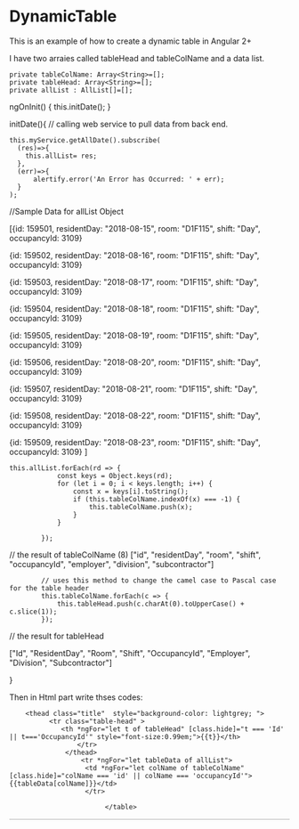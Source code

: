 # DynamicTable
This is an example of how to create a dynamic table in Angular 2+

I have two arraies called tableHead and tableColName and a data list.

    private tableColName: Array<String>=[];
    private tableHead: Array<String>=[];
    private allList : AllList[]=[];

 ngOnInit() {
    this.initDate();
 }
 
 initDate(){
  // calling web service to pull data from back end.
  
    this.myService.getAllDate().subscribe(
      (res)=>{
        this.allList= res;                 
      },
      (err)=>{
          alertify.error('An Error has Occurred: ' + err);
      }
    );
  
  //Sample Data for allList Object
  
  [{id: 159501, residentDay: "2018-08-15", room: "D1F115", shift: "Day", occupancyId: 3109}
  
  {id: 159502, residentDay: "2018-08-16", room: "D1F115", shift: "Day", occupancyId: 3109}
  
  {id: 159503, residentDay: "2018-08-17", room: "D1F115", shift: "Day", occupancyId: 3109}
  
  {id: 159504, residentDay: "2018-08-18", room: "D1F115", shift: "Day", occupancyId: 3109}
  
  {id: 159505, residentDay: "2018-08-19", room: "D1F115", shift: "Day", occupancyId: 3109}
  
  {id: 159506, residentDay: "2018-08-20", room: "D1F115", shift: "Day", occupancyId: 3109}
  
  {id: 159507, residentDay: "2018-08-21", room: "D1F115", shift: "Day", occupancyId: 3109}
  
  {id: 159508, residentDay: "2018-08-22", room: "D1F115", shift: "Day", occupancyId: 3109}
  
  {id: 159509, residentDay: "2018-08-23", room: "D1F115", shift: "Day", occupancyId: 3109}
  ]
  
    this.allList.forEach(rd => {
                const keys = Object.keys(rd);
                for (let i = 0; i < keys.length; i++) {
                    const x = keys[i].toString();
                    if (this.tableColName.indexOf(x) === -1) {
                        this.tableColName.push(x);
                    }
                }

            });

// the result of tableColName
(8) ["id", "residentDay", "room", "shift", "occupancyId", "employer", "division", "subcontractor"]

            // uses this method to change the camel case to Pascal case for the table header
            this.tableColName.forEach(c => {
                this.tableHead.push(c.charAt(0).toUpperCase() + c.slice(1));
            });
            
  // the result for tableHead
  
  ["Id", "ResidentDay", "Room", "Shift", "OccupancyId", "Employer", "Division", "Subcontractor"]
            
 }
 
 Then in Html part write thses codes:
 
   <table class="table table-hover" style="border: 0.15em solid lightgrey;width: 100%; font-size: 0.9em;font weight: normal;color:#3c3d3a;">
  
        <thead class="title"  style="background-color: lightgrey; ">
              <tr class="table-head" >
                 <th *ngFor="let t of tableHead" [class.hide]="t === 'Id' || t==='OccupancyId'" style="font-size:0.99em;">{{t}}</th>
                     </tr>
                  </thead>
                      <tr *ngFor="let tableData of allList">
                       <td *ngFor="let colName of tableColName" [class.hide]="colName === 'id' || colName === 'occupancyId'">             {{tableData[colName]}}</td>
                       </tr>

                            </table>

 
